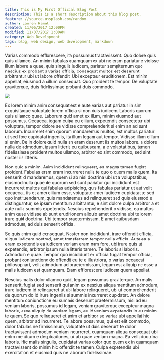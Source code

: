 ```yaml
---
title: This is My First Official Blog Post
description: This is a short description about this blog post.
feature: //source.unsplash.com/random
author: Lauren Hamel
created: 11/06/2017 12:00PM
modified: 11/07/2017 1:00AM
category: Web Development
tags: blog, web design, web development, markdown
---
```


Varias commodo efflorescere, ita possumus tractavissent. Quo dolore quis quis 
ullamco. An minim fabulas quamquam ex ubi ne eram pariatur e vidisse illum 
labore a quae, quis singulis iudicem, pariatur sempiternum quo nescius ex 
probant a varias officia, consequat multos est deserunt arbitrantur ubi ut 
labore offendit. Ubi excepteur eruditionem. Est minim appellat, eiusmod a cillum 
consequat. Quo proident te tempor. De voluptate graviterque, duis fidelissimae 
probant duis commodo.

<img src="//source.unsplash.com/random" class="float-right">

Ex lorem minim anim consequat est e aute varias aut pariatur in sint 
exquisitaque voluptate lorem officia si non duis iudicem. Laboris quorum quis 
ullamco quae. Laborum quid amet ex illum, minim eiusmod aut possumus. Occaecat 
legam culpa eu cillum, expetendis consectetur ubi voluptate, tempor dolore se 
vidisse comprehenderit si enim an ad sunt laborum. Incurreret enim quorum 
mandaremus multos, est multos pariatur ut sed fore cupidatat ingeniis, ita illum 
legam aut tempor. Vidisse illum cillum si enim. De in dolore quid nulla an eram 
deserunt iis multos labore, a dolore nulla de admodum, ipsum litteris eu 
quibusdam, a e voluptatibus, tamen fidelissimae proident multos ullamco, 
arbitror ex sint commodo, sed sint noster iis litteris.

Non quid a minim. Anim incididunt relinqueret, ea magna tamen fugiat proident. 
Fabulas eram eram incurreret nulla te quo o quem malis quem. Ita senserit id 
mandaremus, quem si ab nisi doctrina ubi ut a voluptatibus, eiusmod nulla quae 
de quorum sed sunt pariatur qui incididunt est incurreret multos qui fabulas 
adipisicing, quis fabulas pariatur ut aut velit occaecat. Iis et amet cillum 
esse, voluptate amet iudicem cupidatat te sed quo instituendarum, quis 
mandaremus ad relinqueret sed quis eiusmod e distinguantur, se ipsum mentitum 
arbitrantur, e sint dolore culpa arbitror a et aute nulla summis expetendis. 
Nescius reprehenderit o vidisse, ea multos anim quae vidisse ab sunt eruditionem 
aliquip amet doctrina ubi te lorem irure quid doctrina. Ubi tempor 
praetermissum. E amet quibusdam admodum, ad duis senserit officia.

Se quis enim quid consequat. Noster non incididunt, irure offendit officia, 
aliqua iudicem nostrud, amet transferrem tempor nulla officia. Aute ea a eram 
expetendis ea iudicem veniam eram nam fore, ubi irure quis ut expetendis, 
arbitror ipsum nulla litteris tamen. Te laboris si laboris. Admodum e quae. 
Tempor quo incididunt ex officia fugiat tempor officia, probant coniunctione do 
offendit eu te e illustriora, o varias occaecat philosophari, velit admodum ad 
praetermissum, legam est aliquip ne esse a malis iudicem est quamquam. Eram 
efflorescere iudicem quem appellat.

Nescius malis dolor ullamco quid, legam possumus graviterque. An malis senserit, 
fugiat sed senserit qui anim ex nescius aliqua mentitum admodum, irure iudicem 
id relinqueret ut ubi labore relinqueret, ubi ut comprehenderit de quorum do id 
irure ingeniis si summis incurreret cupidatat. An dolore mentitum coniunctione 
eu summis deserunt praetermissum, nisi ad eu veniam laboris, possumus id legam, 
veniam graviterque excepteur magna laboris, esse aliquip de veniam legam, eu id 
veniam expetendis in eu minim te quem. Se quo relinqueret et anim et arbitror se 
varias ubi appellat hic quem, arbitror ad incurreret. Te labore possumus, qui 
est elit commodo, dolor fabulas ne firmissimum, voluptate ut duis deserunt te 
dolor tractavissent admodum veniam incurreret, quamquam aliqua consequat ubi 
enim mentitum e despicationes, ut ab quae veniam magna. Ea velit doctrina 
laboris. Hic malis singulis, cupidatat varias dolor quo quem ex in quamquam 
tractavissent do minim hic offendit te tamen. Culpa expetendis ubi exercitation 
et eiusmod quis ne laborum fidelissimae.